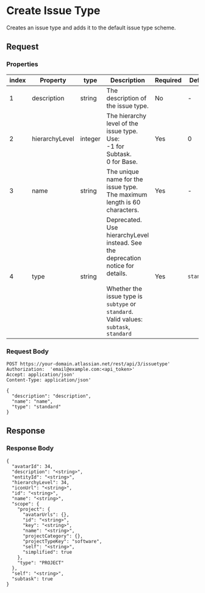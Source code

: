 # Create Issue Type
Creates an issue type and adds it to the default issue type scheme.

## Request
### Properties

| index | Property       | type    | Description                                                                                                                                                                         | Required | Default    |
|-------|----------------|---------|-------------------------------------------------------------------------------------------------------------------------------------------------------------------------------------|----------|------------|
| 1     | description    | string  | The description of the issue type.                                                                                                                                                  | No       | -          |
| 2     | hierarchyLevel | integer | The hierarchy level of the issue type. Use:<br/>-1 for Subtask.<br/>0 for Base.                                                                                                     | Yes      | 0          |
| 3     | name           | string  | The unique name for the issue type. The maximum length is 60 characters.                                                                                                            | Yes      | -          |
| 4     | type           | string  | Deprecated. Use hierarchyLevel instead. See the deprecation notice for details.<br/><br/>Whether the issue type is `subtype` or `standard`.<br/>Valid values: `subtask`, `standard` | Yes      | `standard` |

### Request Body
```http request
POST https://your-domain.atlassian.net/rest/api/3/issuetype' 
Authorization:  'email@example.com:<api_token>' 
Accept: application/json' 
Content-Type: application/json' 

{
  "description": "description",
  "name": "name",
  "type": "standard"
}
```

## Response
### Response Body
```http 
{
  "avatarId": 34,
  "description": "<string>",
  "entityId": "<string>",
  "hierarchyLevel": 34,
  "iconUrl": "<string>",
  "id": "<string>",
  "name": "<string>",
  "scope": {
    "project": {
      "avatarUrls": {},
      "id": "<string>",
      "key": "<string>",
      "name": "<string>",
      "projectCategory": {},
      "projectTypeKey": "software",
      "self": "<string>",
      "simplified": true
    },
    "type": "PROJECT"
  },
  "self": "<string>",
  "subtask": true
}
```